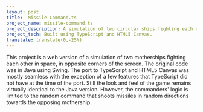 ```yaml
---
layout: post
title:  Missile-Command.ts
project_name: missile-command.ts
project_description: A simulation of two circular ships fighting each other.
project_tech: Built using TypeScript and HTML5 Canvas.
translate: translate(0,-25%)
---
```


This project is a web version of a simulation of two motherships fighting each other in space, in opposite corners of the screen. The original code was in Java using Swing. The port to TypeScript and HTML5 Canvas was mostly seamless with the exception of a few features that TypeScript did not have at the time of the port. Still the look and feel of the game remains virtually identical to the Java version. However, the commanders' logic is limited to the random command that shoots missiles in random directions towards the opposing mothership.


